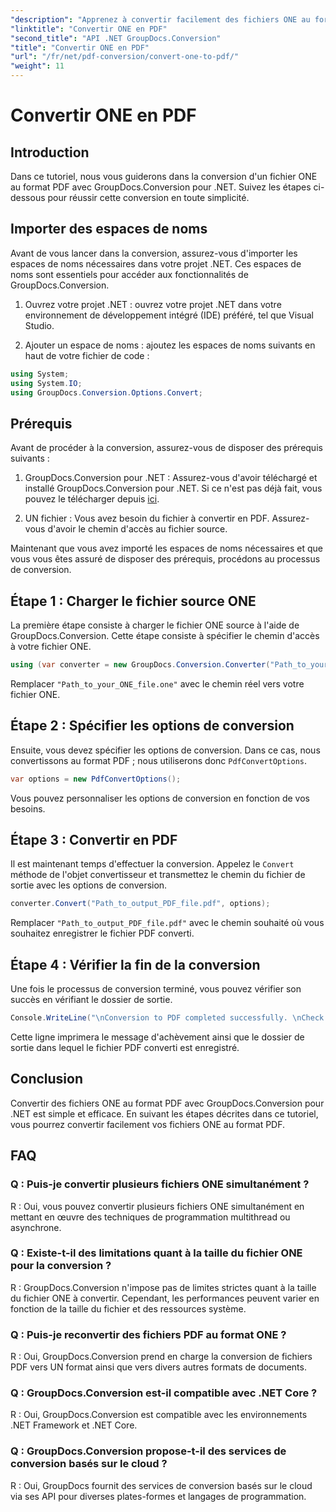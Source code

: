 ```yaml
---
"description": "Apprenez à convertir facilement des fichiers ONE au format PDF grâce à GroupDocs.Conversion pour .NET. Suivez notre guide étape par étape."
"linktitle": "Convertir ONE en PDF"
"second_title": "API .NET GroupDocs.Conversion"
"title": "Convertir ONE en PDF"
"url": "/fr/net/pdf-conversion/convert-one-to-pdf/"
"weight": 11
---
```


# Convertir ONE en PDF

## Introduction

Dans ce tutoriel, nous vous guiderons dans la conversion d'un fichier ONE au format PDF avec GroupDocs.Conversion pour .NET. Suivez les étapes ci-dessous pour réussir cette conversion en toute simplicité.

## Importer des espaces de noms

Avant de vous lancer dans la conversion, assurez-vous d'importer les espaces de noms nécessaires dans votre projet .NET. Ces espaces de noms sont essentiels pour accéder aux fonctionnalités de GroupDocs.Conversion.

1. Ouvrez votre projet .NET : ouvrez votre projet .NET dans votre environnement de développement intégré (IDE) préféré, tel que Visual Studio.

2. Ajouter un espace de noms : ajoutez les espaces de noms suivants en haut de votre fichier de code :

```csharp
using System;
using System.IO;
using GroupDocs.Conversion.Options.Convert;
```

## Prérequis

Avant de procéder à la conversion, assurez-vous de disposer des prérequis suivants :

1. GroupDocs.Conversion pour .NET : Assurez-vous d'avoir téléchargé et installé GroupDocs.Conversion pour .NET. Si ce n'est pas déjà fait, vous pouvez le télécharger depuis [ici](https://releases.groupdocs.com/conversion/net/).

2. UN fichier : Vous avez besoin du fichier à convertir en PDF. Assurez-vous d'avoir le chemin d'accès au fichier source.

Maintenant que vous avez importé les espaces de noms nécessaires et que vous vous êtes assuré de disposer des prérequis, procédons au processus de conversion.

## Étape 1 : Charger le fichier source ONE

La première étape consiste à charger le fichier ONE source à l'aide de GroupDocs.Conversion. Cette étape consiste à spécifier le chemin d'accès à votre fichier ONE.

```csharp
using (var converter = new GroupDocs.Conversion.Converter("Path_to_your_ONE_file.one"))
```

Remplacer `"Path_to_your_ONE_file.one"` avec le chemin réel vers votre fichier ONE.

## Étape 2 : Spécifier les options de conversion

Ensuite, vous devez spécifier les options de conversion. Dans ce cas, nous convertissons au format PDF ; nous utiliserons donc `PdfConvertOptions`.

```csharp
var options = new PdfConvertOptions();
```

Vous pouvez personnaliser les options de conversion en fonction de vos besoins.

## Étape 3 : Convertir en PDF

Il est maintenant temps d'effectuer la conversion. Appelez le `Convert` méthode de l'objet convertisseur et transmettez le chemin du fichier de sortie avec les options de conversion.

```csharp
converter.Convert("Path_to_output_PDF_file.pdf", options);
```

Remplacer `"Path_to_output_PDF_file.pdf"` avec le chemin souhaité où vous souhaitez enregistrer le fichier PDF converti.

## Étape 4 : Vérifier la fin de la conversion

Une fois le processus de conversion terminé, vous pouvez vérifier son succès en vérifiant le dossier de sortie.

```csharp
Console.WriteLine("\nConversion to PDF completed successfully. \nCheck output in {0}", outputFolder);
```

Cette ligne imprimera le message d'achèvement ainsi que le dossier de sortie dans lequel le fichier PDF converti est enregistré.

## Conclusion

Convertir des fichiers ONE au format PDF avec GroupDocs.Conversion pour .NET est simple et efficace. En suivant les étapes décrites dans ce tutoriel, vous pourrez convertir facilement vos fichiers ONE au format PDF.

## FAQ

### Q : Puis-je convertir plusieurs fichiers ONE simultanément ?

R : Oui, vous pouvez convertir plusieurs fichiers ONE simultanément en mettant en œuvre des techniques de programmation multithread ou asynchrone.

### Q : Existe-t-il des limitations quant à la taille du fichier ONE pour la conversion ?

R : GroupDocs.Conversion n'impose pas de limites strictes quant à la taille du fichier ONE à convertir. Cependant, les performances peuvent varier en fonction de la taille du fichier et des ressources système.

### Q : Puis-je reconvertir des fichiers PDF au format ONE ?

R : Oui, GroupDocs.Conversion prend en charge la conversion de fichiers PDF vers UN format ainsi que vers divers autres formats de documents.

### Q : GroupDocs.Conversion est-il compatible avec .NET Core ?

R : Oui, GroupDocs.Conversion est compatible avec les environnements .NET Framework et .NET Core.

### Q : GroupDocs.Conversion propose-t-il des services de conversion basés sur le cloud ?

R : Oui, GroupDocs fournit des services de conversion basés sur le cloud via ses API pour diverses plates-formes et langages de programmation.